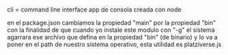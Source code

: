 #
cli = command line interface
app de consola creada con node

en el package.json cambiamos la propiedad "main" por la propiedad "bin"
con la finalidad de que cuando yo instale este modulo con "-g" el sistema agarrara
ese archivo que defina en la propiedad "bin" (de binario) y lo va a poner en el path
de nuestro sistema operativo, esta utilidad es platziverse.js